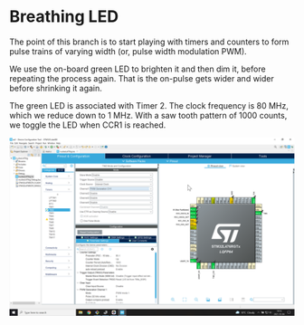 # Breathing LED
The point of this branch is to start playing with timers and counters to form pulse trains of varying width (or, pulse width modulation PWM).

We use the on-board green LED to brighten it and then dim it, before repeating the process again.
That is the on-pulse gets wider and wider before shrinking it again.

The green LED is associated with Timer 2. The clock frequency is 80 MHz, which we reduce down to 1 MHz. With a saw tooth pattern of 1000 counts, we toggle the LED when CCR1 is reached.

![breathingLED](tim2Setup.png)